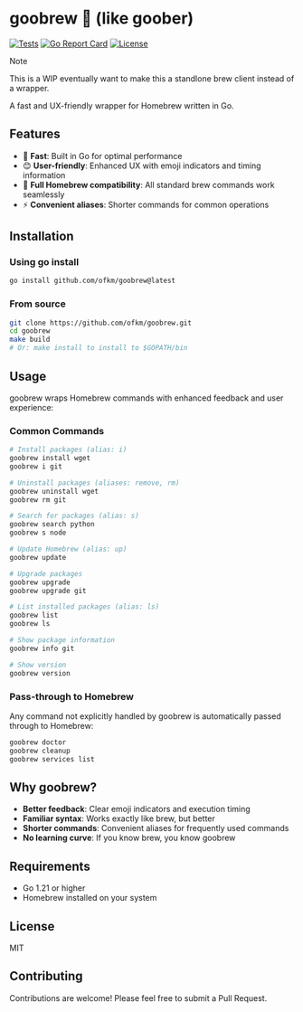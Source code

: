 # goobrew 🍺 (like goober)

[![Tests](https://github.com/ofkm/goobrew/actions/workflows/test.yml/badge.svg)](https://github.com/ofkm/goobrew/actions/workflows/test.yml)
[![Go Report Card](https://goreportcard.com/badge/github.com/ofkm/goobrew)](https://goreportcard.com/report/github.com/ofkm/goobrew)
[![License](https://img.shields.io/github/license/ofkm/goobrew)](LICENSE)

> [!NOTE]
> This is a WIP eventually want to make this a standlone brew client instead of a wrapper.

A fast and UX-friendly wrapper for Homebrew written in Go.

## Features

- 🚀 **Fast**: Built in Go for optimal performance
- 😊 **User-friendly**: Enhanced UX with emoji indicators and timing information
- 🔄 **Full Homebrew compatibility**: All standard brew commands work seamlessly
- ⚡ **Convenient aliases**: Shorter commands for common operations

## Installation

### Using go install

```bash
go install github.com/ofkm/goobrew@latest
```

### From source

```bash
git clone https://github.com/ofkm/goobrew.git
cd goobrew
make build
# Or: make install to install to $GOPATH/bin
```

## Usage

goobrew wraps Homebrew commands with enhanced feedback and user experience:

### Common Commands

```bash
# Install packages (alias: i)
goobrew install wget
goobrew i git

# Uninstall packages (aliases: remove, rm)
goobrew uninstall wget
goobrew rm git

# Search for packages (alias: s)
goobrew search python
goobrew s node

# Update Homebrew (alias: up)
goobrew update

# Upgrade packages
goobrew upgrade
goobrew upgrade git

# List installed packages (alias: ls)
goobrew list
goobrew ls

# Show package information
goobrew info git

# Show version
goobrew version
```

### Pass-through to Homebrew

Any command not explicitly handled by goobrew is automatically passed through to Homebrew:

```bash
goobrew doctor
goobrew cleanup
goobrew services list
```

## Why goobrew?

- **Better feedback**: Clear emoji indicators and execution timing
- **Familiar syntax**: Works exactly like brew, but better
- **Shorter commands**: Convenient aliases for frequently used commands
- **No learning curve**: If you know brew, you know goobrew

## Requirements

- Go 1.21 or higher
- Homebrew installed on your system

## License

MIT

## Contributing

Contributions are welcome! Please feel free to submit a Pull Request.
